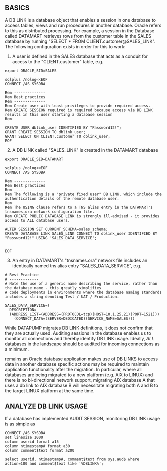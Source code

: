 BASICS
------
A DB LINK is a database object that enables a session in one database to access tables, views and run procedures in another database. Oracle refers to this as distributed processing. For example, a session in the Database called DATAMART retrieves rows from the customer table in the SALES database by running "SELECT * FROM CLIENT.customer@SALES_LINK". The following configuration exists in order for this to work:

1. A user is defined in the SALES database that acts as a conduit for access to the "CLIENT.customer" table, e.g.

```
export ORACLE_SID=SALES

sqlplus /nolog<<EOF
CONNECT /AS SYSDBA

Rem --------------
Rem Best practices
Rem --------------
Rem Create user with least privileges to provide required access.
Rem CREATE SESSION required is required because access via DB LINK results in this user starting a database session
Rem

CREATE USER dblink_user IDENTIFIED BY "Password12!";
GRANT CREATE SESSION TO dblink_user;
GRANT SELECT ON CLIENT.customer TO dblink_user;
EOF
```

2. A DB LINK called "SALES_LINK" is created in the DATAMART database 

```
export ORACLE_SID=DATAMART

sqlplus /nolog<<EOF
CONNECT /AS SYSDBA

Rem --------------
Rem Best practices
Rem --------------
Rem The following is a "private fixed user" DB LINK, which include the authentication details of the remote database user.
Rem
Rem The USING clause refers to a TNS alias entry in the DATAMART's tnsnames.ora network configuration file. 
Rem CREATE PUBLIC DATABASE LINK is strongly ill-advised - it provides access to ALL database users.

ALTER SESSION SET CURRENT_SCHEMA=sales_schema;
CREATE DATABASE LINK SALES_LINK CONNECT TO dblink_user IDENTIFIED BY "Password12!" USING 'SALES_DATA_SERVICE';


EOF
```

3. An entry in DATAMART's "tnsnames.ora" network file includes an identically named tns alias entry "SALES_DATA_SERVICE", e.g.

```
# Best Practice
# -------------
# Note the use of a generic name describing the service, rather than the database name - this greatly simplifies  
# code deployments in environments where the database naming standards includes a string denoting Test / UAT / Production.

SALES_DATA_SERVICE=(
  DESCRIPTION=
  (ADDRESS_LIST=(ADDRESS=(PROTOCOL=tcp)(HOST=10.1.25.21)(PORT=1521)))
	(CONNECT_DATA=(SERVER=DEDICATED)(SERVICE_NAME=SALES)))
```

While DATAPUMP migrates DB LINK definitions, it does not confirm that they are actually used. Auditing sessions in the database enables us to monitor all  connections and thereby identify DB LINK usage. Ideally, *ALL* databases in the landscape should be audited for incoming connections as a minimum. 

remains  an Oracle database application makes use of DB LINKS to access data in another database specific actions may be required to maintain application functionality  after the migration. In particular, where all databases are being migrated to a new platform (e.g. AIX to LINUX) and there is no bi-directional network support, migrating AIX database A that uses a db link to AIX database B will necessitate migrating both A and B to the target LINUX platform at the same time.

ANALYZE DB LINK USAGE
---------------------
If a database has implemented AUDIT SESSION, monitoring DB LINK usage is as simple as

```
CONNECT /AS SYSDBA
set linesize 1000                
column userid format a15
column ntimestamp# format a30
column comment$text format a200

select userid, ntimestamp#, comment$text from sys.aud$ where action=100 and comment$text like '%DBLINK%';


```
